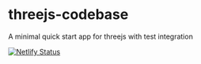 # threejs-codebase

A minimal quick start app for threejs with test integration

[![Netlify Status](https://api.netlify.com/api/v1/badges/bdf423a3-81ab-45eb-9f3e-d34b14955209/deploy-status)](https://app.netlify.com/sites/neosoulink-threejs-journey/deploys)
